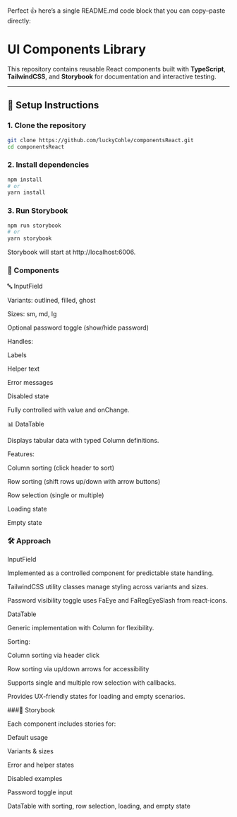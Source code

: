 Perfect 👍 here’s a single README.md code block that you can copy–paste directly:

# UI Components Library

This repository contains reusable React components built with **TypeScript**, **TailwindCSS**, and **Storybook** for documentation and interactive testing.

---

## 🚀 Setup Instructions

### 1. Clone the repository
```bash
git clone https://github.com/luckyCohle/componentsReact.git
cd componentsReact
```

### 2. Install dependencies
```bash
npm install
# or
yarn install
```

### 3. Run Storybook
```bash
npm run storybook
# or
yarn storybook
```

Storybook will start at http://localhost:6006.

### 🧩 Components
🔤 InputField

Variants: outlined, filled, ghost

Sizes: sm, md, lg

Optional password toggle (show/hide password)

Handles:

Labels

Helper text

Error messages

Disabled state

Fully controlled with value and onChange.

📊 DataTable

Displays tabular data with typed Column<T> definitions.

Features:

Column sorting (click header to sort)

Row sorting (shift rows up/down with arrow buttons)

Row selection (single or multiple)

Loading state

Empty state

### 🛠️ Approach
InputField

Implemented as a controlled component for predictable state handling.

TailwindCSS utility classes manage styling across variants and sizes.

Password visibility toggle uses FaEye and FaRegEyeSlash from react-icons.

DataTable

Generic implementation with Column<T> for flexibility.

Sorting:

Column sorting via header click

Row sorting via up/down arrows for accessibility

Supports single and multiple row selection with callbacks.

Provides UX-friendly states for loading and empty scenarios.

###📖 Storybook

Each component includes stories for:

Default usage

Variants & sizes

Error and helper states

Disabled examples

Password toggle input

DataTable with sorting, row selection, loading, and empty state
